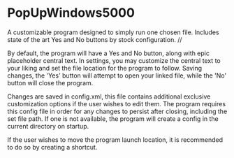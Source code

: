 # PopUpWindows5000
A customizable program designed to simply run one chosen file.
Includes state of the art Yes and No buttons by stock configuration.
//

By default, the program will have a Yes and No button, along with epic placeholder central text.
In settings, you may customize the central text to your liking and set the file location for the program to follow.
Saving changes, the 'Yes' button will attempt to open your linked file, while the 'No' button will close the program.

Changes are saved in config.xml, this file contains additional exclusive customization options if the user wishes to edit them.
The program requires this config file in order for any changes to persist after closing, including the set file path.
If one is not available, the program will create a config in the current directory on startup.

If the user wishes to move the program launch location, it is recommended to do so by creating a shortcut.
